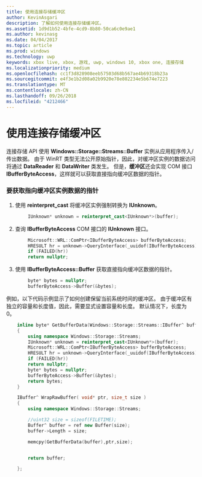 ```yaml
---
title: 使用连接存储缓冲区
author: KevinAsgari
description: 了解如何使用连接存储缓冲区。
ms.assetid: 1d9d1b52-4bfe-4cd9-8b80-50ca6c0e9ae1
ms.author: kevinasg
ms.date: 04/04/2017
ms.topic: article
ms.prod: windows
ms.technology: uwp
keywords: xbox live, xbox, 游戏, uwp, windows 10, xbox one, 连接存储
ms.localizationpriority: medium
ms.openlocfilehash: cc1f3d828908eeb57503d68b567ae4b69318b23a
ms.sourcegitcommit: e4f3e1b2d08a02b9920e78e802234e5b674e7223
ms.translationtype: MT
ms.contentlocale: zh-CN
ms.lasthandoff: 09/26/2018
ms.locfileid: "4212466"
---
```

# <a name="working-with-connected-storage-buffers"></a>使用连接存储缓冲区

连接存储 API 使用 **Windows::Storage::Streams::Buffer** 实例从应用程序传入/传出数据。 由于 WinRT 类型无法公开原始指针，因此，对缓冲区实例的数据访问将通过 **DataReader** 和 **DataWriter** 类发生。 但是，**缓冲区**还会实现 COM 接口 **IBufferByteAccess**，这样就可以获取直接指向缓冲区数据的指针。

### <a name="to-get-a-pointer-to-a-buffer-instances-data"></a>要获取指向缓冲区实例数据的指针

1.  使用 **reinterpret\_cast** 将缓冲区实例强制转换为 **IUnknown**。

```cpp
        IUnknown* unknown = reinterpret_cast<IUnknown*>(buffer);
```

2.  查询 **IBufferByteAccess** COM 接口的 **IUnknown** 接口。

```cpp
        Microsoft::WRL::ComPtr<IBufferByteAccess> bufferByteAccess;
        HRESULT hr = unknown->QueryInterface(_uuidof(IBufferByteAccess), &bufferByteAccess);
        if (FAILED(hr))
        return nullptr;
```

3.  使用 **IBufferByteAccess::Buffer** 获取直接指向缓冲区数据的指针。

```cpp
        byte* bytes = nullptr;
        bufferByteAccess->Buffer(&bytes);
```

例如，以下代码示例显示了如何创建保留当前系统时间的缓冲区。 由于缓冲区有独立的容量和长度值，因此，需要显式设置容量和长度。 默认情况下，长度为 0。

```cpp
    inline byte* GetBufferData(Windows::Storage::Streams::IBuffer^ buffer)
    {
        using namespace Windows::Storage::Streams;
        IUnknown* unknown = reinterpret_cast<IUnknown*>(buffer);
        Microsoft::WRL::ComPtr<IBufferByteAccess> bufferByteAccess;
        HRESULT hr = unknown->QueryInterface(_uuidof(IBufferByteAccess), &bufferByteAccess);
        if (FAILED(hr))
        return nullptr;
        byte* bytes = nullptr;
        bufferByteAccess->Buffer(&bytes);
        return bytes;
    }

    IBuffer^ WrapRawBuffer( void* ptr, size_t size )
    {
        using namespace Windows::Storage::Streams;

        //uint32 size = sizeof(FILETIME);
        Buffer^ buffer = ref new Buffer(size);
        buffer->Length = size;

        memcpy(GetBufferData(buffer),ptr,size);


        return buffer;

    };
```
